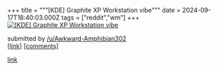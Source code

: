 +++
title = """[KDE] Graphite XP Workstation vibe"""
date = 2024-09-17T18:40:03.000Z
tags = ["reddit","wm"]
+++
[![[KDE] Graphite XP Workstation vibe](https://preview.redd.it/7g9b1zzhzepd1.png?width=640&crop=smart&auto=webp&s=7ebc00c885ab3a0da4e44399c2b39d4ac65d8ae2 "[KDE] Graphite XP Workstation vibe")](https://www.reddit.com/r/unixporn/comments/1fj73hl/kde_graphite_xp_workstation_vibe/)

submitted by [/u/Awkward-Amphibian302](https://www.reddit.com/user/Awkward-Amphibian302)  
[\[link\]](https://i.redd.it/7g9b1zzhzepd1.png) [\[comments\]](https://www.reddit.com/r/unixporn/comments/1fj73hl/kde_graphite_xp_workstation_vibe/)

[link](https://www.reddit.com/r/unixporn/comments/1fj73hl/kde_graphite_xp_workstation_vibe/)
